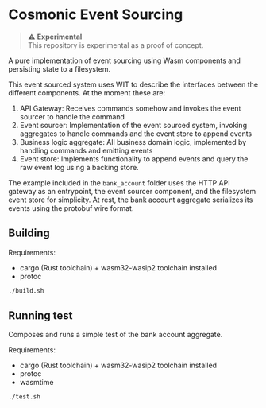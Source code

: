 # Cosmonic Event Sourcing

> ⚠️ **Experimental**  
> This repository is experimental as a proof of concept.

A pure implementation of event sourcing using Wasm components and persisting state to a filesystem.

This event sourced system uses WIT to describe the interfaces between the different components. At the moment these are:

1. API Gateway: Receives commands somehow and invokes the event sourcer to handle the command
1. Event sourcer: Implementation of the event sourced system, invoking aggregates to handle commands and the event store to append events
1. Business logic aggregate: All business domain logic, implemented by handling commands and emitting events
1. Event store: Implements functionality to append events and query the raw event log using a backing store.

The example included in the `bank_account` folder uses the HTTP API gateway as an entrypoint, the event sourcer component, and the filesystem event store for simplicity. At rest, the bank account aggregate serializes its events using the protobuf wire format.

## Building

Requirements:

- cargo (Rust toolchain) + wasm32-wasip2 toolchain installed
- protoc

```bash
./build.sh
```

## Running test

Composes and runs a simple test of the bank account aggregate.

Requirements:

- cargo (Rust toolchain) + wasm32-wasip2 toolchain installed
- protoc
- wasmtime

```bash
./test.sh
```
